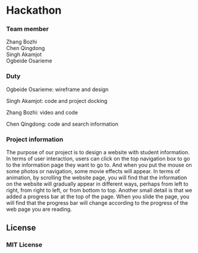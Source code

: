 # Hackathon
### Team member

Zhang Bozhi <br>
Chen Qingdong <br>
Singh Akamjot <br>
Ogbeide Osarieme <br>

### Duty 

Ogbeide Osarieme: wireframe and design <br>

Singh Akamjot: code and project docking <br>

Zhang Bozhi: video and code <br>

Chen Qingdong: code and search information <br>


### Project information 
<p>The purpose of our project is to design a website with student information. In terms of user interaction, users can click on the top navigation box to go to the information page they want to go to. And when you put the mouse on some photos or navigation, some movie effects will appear. In terms of animation, by scrolling the website page, you will find that the information on the website will gradually appear in different ways, perhaps from left to right, from right to left, or from bottom to top. Another small detail is that we added a progress bar at the top of the page. When you slide the page, you will find that the progress bar will change according to the progress of the web page you are reading.<p>

## License
### MIT License
